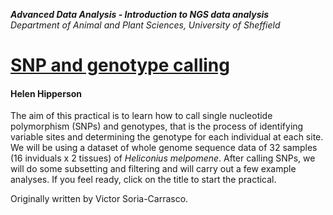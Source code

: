 **_Advanced Data Analysis - Introduction to NGS data analysis_**<br>
*Department of Animal and Plant Sciences, University of Sheffield*

# [SNP and genotype calling]( https://helenhip.github.io/SNP-and-genotype-calling/)
#### Helen Hipperson

The aim of this practical is to learn how to call single nucleotide polymorphism (SNPs) and genotypes, that is the process of identifying variable sites and determining the genotype for each individual at each site. We will be using a dataset of whole genome sequence data of 32 samples (16 inviduals x 2 tissues) of *Heliconius melpomene*. After calling SNPs, we will do some subsetting and filtering and will carry out a few example analyses. If you feel ready, click on the title to start the practical.

Originally written by Victor Soria-Carrasco.

